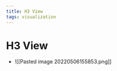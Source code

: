 ```yaml
---
title: H3 View
tags: visualization
---
```


# H3 View
- ![[Pasted image 20220506155853.png]]






























